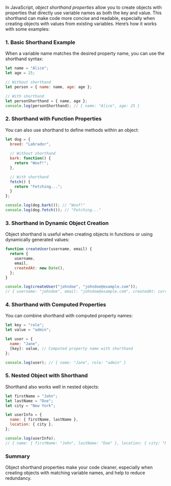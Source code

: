 In JavaScript, *object shorthand properties* allow you to create objects with properties that directly use variable names as both the key and value. This shorthand can make code more concise and readable, especially when creating objects with values from existing variables. Here’s how it works with some examples:

### 1. Basic Shorthand Example
When a variable name matches the desired property name, you can use the shorthand syntax:

```javascript
let name = "Alice";
let age = 25;

// Without shorthand
let person = { name: name, age: age };

// With shorthand
let personShorthand = { name, age };
console.log(personShorthand); // { name: "Alice", age: 25 }
```

### 2. Shorthand with Function Properties
You can also use shorthand to define methods within an object:

```javascript
let dog = {
  breed: "Labrador",
  
  // Without shorthand
  bark: function() { 
    return "Woof!"; 
  },

  // With shorthand
  fetch() {
    return "Fetching...";
  }
};

console.log(dog.bark()); // "Woof!"
console.log(dog.fetch()); // "Fetching..."
```

### 3. Shorthand in Dynamic Object Creation
Object shorthand is useful when creating objects in functions or using dynamically generated values:

```javascript
function createUser(username, email) {
  return {
    username,
    email,
    createdAt: new Date(),
  };
}

console.log(createUser("johndoe", "johndoe@example.com"));
// { username: "johndoe", email: "johndoe@example.com", createdAt: current date }
```

### 4. Shorthand with Computed Properties
You can combine shorthand with computed property names:

```javascript
let key = "role";
let value = "admin";

let user = {
  name: "Jane",
  [key]: value, // Computed property name with shorthand
};

console.log(user); // { name: "Jane", role: "admin" }
```

### 5. Nested Object with Shorthand
Shorthand also works well in nested objects:

```javascript
let firstName = "John";
let lastName = "Doe";
let city = "New York";

let userInfo = {
  name: { firstName, lastName },
  location: { city },
};

console.log(userInfo); 
// { name: { firstName: "John", lastName: "Doe" }, location: { city: "New York" } }
```

### Summary

Object shorthand properties make your code cleaner, especially when creating objects with matching variable names, and help to reduce redundancy.
